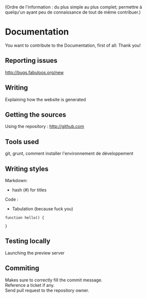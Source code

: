 (Ordre de l'information : du plus simple au plus complet; permettre à quelqu'un ayant peu de connaissance de tout de même contribuer.)
# Documentation

You want to contribute to the Documentation, first of all: Thank you!

## Reporting issues

http://bugs.fabuloos.org/new

## Writing

Explaining how the website is generated

## Getting the sources

Using the repository : http://github.com

## Tools used

git, grunt, comment installer l'environnement de développement

## Writing styles

Markdown:

* hash (#) for titles

Code :

* Tabulation (because fuck you)

```
function hello() {
	
}
```

## Testing locally

Launching the preview server

## Commiting

Makes sure to correctly fill the commit message.  
Reference a ticket if any.  
Send pull request to the repository owner.